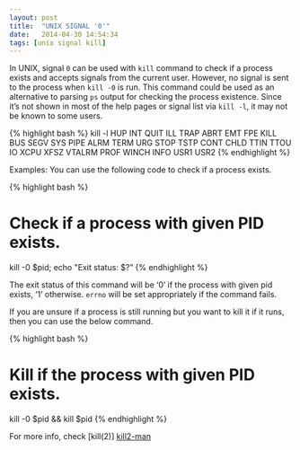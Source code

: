 ```yaml
---
layout: post
title:  "UNIX SIGNAL '0'"
date:   2014-04-30 14:54:34
tags: [unix signal kill]
---
```


In UNIX, signal `0` can be used with `kill` command to check if a process exists and accepts signals from the current user. However, no signal is sent to the process when `kill -0` is run. This command could be used as an alternative to parsing `ps` output for checking the process existence. Since it’s not shown in most of the help pages or signal list via `kill -l`, it may not be known to some users.

{% highlight bash %}
kill -l
HUP INT QUIT ILL TRAP ABRT EMT FPE KILL BUS SEGV SYS PIPE ALRM TERM URG STOP TSTP CONT CHLD TTIN TTOU IO XCPU XFSZ VTALRM PROF WINCH INFO USR1 USR2 
{% endhighlight %}

Examples:
You can use the following code to check if a process exists.

{% highlight bash %}
# Check if a process with given PID exists.
kill -0 $pid; echo "Exit status: $?”
{% endhighlight %}

The exit status of this command will be ‘0’ if the process with given pid exists, ‘1’ otherwise. `errno` will be set appropriately if the command fails.

If you are unsure if a process is still running but you want to kill it if it runs, then you can use the below command.

{% highlight bash %}
# Kill if the process with given PID exists.
kill -0 $pid && kill $pid
{% endhighlight %}

For more info, check [kill(2)] [kill2-man]

[kill2-man]: http://linux.die.net/man/2/kill
